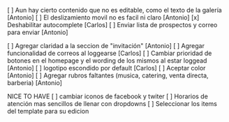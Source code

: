[ ] Aun hay cierto contenido que no es editable, como el texto de la galería [Antonio]
[ ] El deslizamiento movil no es facil ni claro [Antonio]
[x] Deshabilitar autocomplete [Carlos]
[ ] Enviar lista de prospectos y correo para enviar [Antonio]

[ ] Agregar claridad a la seccion de "invitación" [Antonio]
[ ] Agregar funcionalidad de correos al loggearse [Carlos]
[ ] Cambiar prioridad de botones en el homepage y el wording de los mismos al estar loggead [Antonio]
[ ] logotipo escondido por default [Carlos]
[ ] Aceptar color [Antonio]
[ ] Agregar rubros faltantes (musica, catering, venta directa, barberia) [Antonio]

NICE TO HAVE
[ ] cambiar iconos de facebook y twiter
[ ] Horarios de atención mas sencillos de llenar con dropdowns
[ ] Seleccionar los items del template para su edicion

